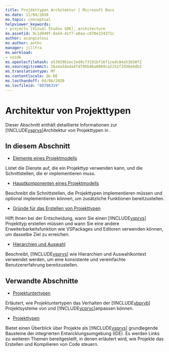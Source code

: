 ```yaml
---
title: Projekttypen Architektur | Microsoft Docs
ms.date: 11/04/2016
ms.topic: conceptual
helpviewer_keywords:
- projects [Visual Studio SDK], architecture
ms.assetid: 9c1d940f-8a54-41f7-a8aa-c870e324371c
author: acangialosi
ms.author: anthc
manager: jillfra
ms.workload:
- vssdk
ms.openlocfilehash: e53929b1ec2ed9c73191bf16f1cedc84a53b58f2
ms.sourcegitcommit: 16a4a5da4a4fd795b46a0869ca2152f2d36e6db2
ms.translationtype: MT
ms.contentlocale: de-DE
ms.lasthandoff: 04/06/2020
ms.locfileid: "80706319"
---
```

# <a name="project-types-architecture"></a>Architektur von Projekttypen
Dieser Abschnitt enthält detaillierte Informationen zur [!INCLUDE[vsprvs](../../code-quality/includes/vsprvs_md.md)]Architektur von Projekttypen in .

## <a name="in-this-section"></a>In diesem Abschnitt
- [Elemente eines Projektmodells](../../extensibility/internals/elements-of-a-project-model.md)

 Listet die Dienste auf, die ein Projekttyp verwenden kann, und die Schnittstellen, die er implementieren muss.

- [Hauptkomponenten eines Projektmodells](../../extensibility/internals/project-model-core-components.md)

 Beschreibt die Schnittstellen, die Projekttypen implementieren müssen und optional implementieren können, um zusätzliche Funktionen bereitzustellen.

- [Gründe für das Erstellen von Projekttypen](../../extensibility/internals/when-to-create-project-types.md)

 Hilft Ihnen bei der Entscheidung, wann Sie einen [!INCLUDE[vsprvs](../../code-quality/includes/vsprvs_md.md)] Projekttyp erstellen müssen und wann Sie eine andere Erweiterbarkeitsfunktion wie VSPackages und Editoren verwenden können, um dasselbe Ziel zu erreichen.

- [Hierarchien und Auswahl](../../extensibility/internals/hierarchies-and-selection.md)

 Beschreibt, [!INCLUDE[vsprvs](../../code-quality/includes/vsprvs_md.md)] wie Hierarchien und Auswahlkontext verwendet werden, um eine konsistente und vereinfachte Benutzererfahrung bereitzustellen.

## <a name="related-sections"></a>Verwandte Abschnitte
- [Projektuntertypen](../../extensibility/internals/project-subtypes.md)

 Erläutert, wie Projektuntertypen das Verhalten der [!INCLUDE[vbprvb](../../code-quality/includes/vbprvb_md.md)] Projektsysteme von und [!INCLUDE[vcprvc](../../code-quality/includes/vcprvc_md.md)]anpassen können.

- [Projekttypen](../../extensibility/internals/project-types.md)

 Bietet einen Überblick über Projekte als [!INCLUDE[vsprvs](../../code-quality/includes/vsprvs_md.md)] grundlegende Bausteine der integrierten Entwicklungsumgebung (IDE). Es werden Links zu weiteren Themen bereitgestellt, in denen erläutert wird, wie Projekte das Erstellen und Kompilieren von Code steuern.
